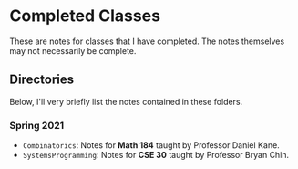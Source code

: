 # Completed Classes
These are notes for classes that I have completed. The notes themselves may not necessarily be complete.

## Directories
Below, I'll very briefly list the notes contained in these folders.

### Spring 2021
- `Combinatorics`: Notes for **Math 184** taught by Professor Daniel Kane.
- `SystemsProgramming`: Notes for **CSE 30** taught by Professor Bryan Chin.